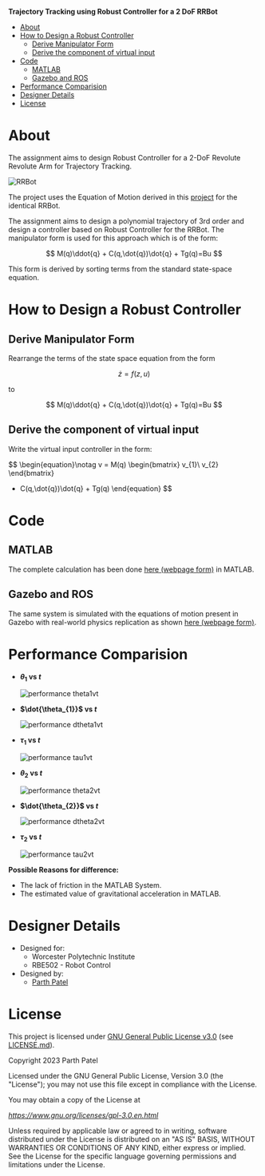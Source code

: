 **Trajectory Tracking using Robust Controller for a 2 DoF RRBot**

<!-- TOC -->

- [About](#about)
- [How to Design a Robust Controller](#how-to-design-a-robust-controller)
    - [Derive Manipulator Form](#derive-manipulator-form)
    - [Derive the component of virtual input](#derive-the-component-of-virtual-input)
- [Code](#code)
    - [MATLAB](#matlab)
    - [Gazebo and ROS](#gazebo-and-ros)
- [Performance Comparision](#performance-comparision)
- [Designer Details](#designer-details)
- [License](#license)

<!-- /TOC -->

# About

The assignment aims to design Robust Controller for a 2-DoF Revolute Revolute Arm for Trajectory Tracking.

![RRBot](./Docs/Images/RRBot.png)

The project uses the Equation of Motion derived in this [project](https://github.com/parth-20-07/2-DoF-Revolute-Revolute-robot-arm-Equation-of-Motion) for the identical RRBot.

The assignment aims to design a polynomial trajectory of 3rd order and design a controller based on Robust Controller for the RRBot. The manipulator form is used for this approach which is of the form:

$$
M(q)\ddot{q} + C(q,\dot{q})\dot{q} + Tg(q)=Bu
$$

This form is derived by sorting terms from the standard state-space equation.

# How to Design a Robust Controller

## Derive Manipulator Form

Rearrange the terms of the state space equation from the form

$$
\dot{z} = f(z,u)
$$

to

$$
M(q)\ddot{q} + C(q,\dot{q})\dot{q} + Tg(q)=Bu
$$

## Derive the component of virtual input

Write the virtual input controller in the form:

$$
\begin{equation}\notag
v = M(q)
\begin{bmatrix}
v_{1}\\
v_{2}
\end{bmatrix}

+ C(q,\dot{q})\dot{q} + Tg(q)
\end{equation}
$$


# Code

## MATLAB
The complete calculation has been done [here (webpage form)](https://htmlpreview.github.io/?https://github.com/parth-20-07/Trajectory-Tracking-using-Robust-Controller-for-a-2-DoF-RRBot/blob/main/Solution/MATLAB/main.html) in MATLAB.

## Gazebo and ROS

The same system is simulated with the equations of motion present in Gazebo with real-world physics replication as shown [here (webpage form)](https://github.com/parth-20-07/Trajectory-Tracking-using-Robust-Controller-for-a-2-DoF-RRBot/blob/main/Solution/GAZEBO/rrbot_traj_control.html).

# Performance Comparision

- **$\theta_{1}$ vs $t$**

  ![performance theta1vt](./Docs/Images/comparision/comparisiontheta1.jpg)
  
- **$\dot{\theta_{1}}$ vs $t$**

  ![performance dtheta1vt](./Docs/Images/comparision/comparisiondtheta1.jpg)
  
- **$\tau_{1}$ vs $t$**

  ![performance tau1vt](./Docs/Images/comparision/comparisioncontrol1.jpg)

- **$\theta_{2}$ vs $t$**

  ![performance theta2vt](./Docs/Images/comparision/comparisiontheta2.jpg)
  
- **$\dot{\theta_{2}}$ vs $t$**

  ![performance dtheta2vt](./Docs/Images/comparision/comparisiondtheta3.jpg)
  
- **$\tau_{2}$ vs $t$**

  ![performance tau2vt](./Docs/Images/comparision/comparisioncontrol2.jpg)

**Possible Reasons for difference:**
- The lack of friction in the MATLAB System.
- The estimated value of gravitational acceleration in MATLAB.

# Designer Details

- Designed for:
  - Worcester Polytechnic Institute
  - RBE502 - Robot Control
- Designed by:
  - [Parth Patel](mailto:parth.pmech@gmail.com)

# License

This project is licensed under [GNU General Public License v3.0](https://www.gnu.org/licenses/gpl-3.0.en.html) (see [LICENSE.md](LICENSE.md)).

Copyright 2023 Parth Patel

Licensed under the GNU General Public License, Version 3.0 (the "License"); you may not use this file except in compliance with the License.

You may obtain a copy of the License at

_https://www.gnu.org/licenses/gpl-3.0.en.html_

Unless required by applicable law or agreed to in writing, software distributed under the License is distributed on an "AS IS" BASIS, WITHOUT WARRANTIES OR CONDITIONS OF ANY KIND, either express or implied. See the License for the specific language governing permissions and limitations under the License.
